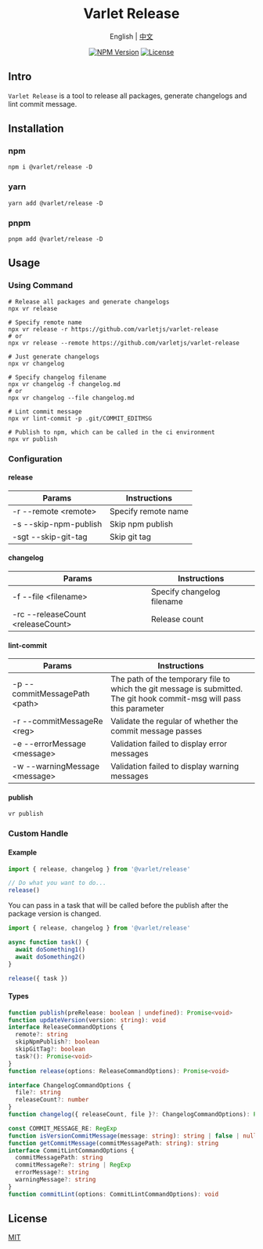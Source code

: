 <h1 align="center">Varlet Release</h1>

<p align="center">
  <span>English</span> | 
  <a href="https://github.com/varletjs/release/blob/main/README.zh-CN.md">中文</a>
</p>
<p align="center">
  <a href="https://www.npmjs.com/package/@varlet/release" target="_blank" rel="noopener noreferrer"><img src="https://badgen.net/npm/v/@varlet/release" alt="NPM Version" /></a>
  <a href="https://github.com/varletjs/release/blob/main/LICENCE" target="_blank" rel="noopener noreferrer"><img src="https://badgen.net/github/license/varletjs/release" alt="License" /></a>
</p>

## Intro

`Varlet Release` is a tool to release all packages, generate changelogs and lint commit message.

## Installation

### npm

```shell
npm i @varlet/release -D
```

### yarn

```shell
yarn add @varlet/release -D
```

### pnpm

```shell
pnpm add @varlet/release -D
```

## Usage

### Using Command

```shell
# Release all packages and generate changelogs
npx vr release

# Specify remote name
npx vr release -r https://github.com/varletjs/varlet-release
# or
npx vr release --remote https://github.com/varletjs/varlet-release

# Just generate changelogs
npx vr changelog

# Specify changelog filename
npx vr changelog -f changelog.md
# or
npx vr changelog --file changelog.md

# Lint commit message
npx vr lint-commit -p .git/COMMIT_EDITMSG

# Publish to npm, which can be called in the ci environment
npx vr publish
```

### Configuration

#### release

| Params                 | Instructions        |
| ---------------------- | ------------------- |
| -r --remote \<remote\> | Specify remote name |
| -s --skip-npm-publish  | Skip npm publish           |
| -sgt --skip-git-tag  | Skip git tag  |

#### changelog

| Params                              | Instructions               |
| ----------------------------------- | -------------------------- |
| -f --file \<filename\>              | Specify changelog filename |
| -rc --releaseCount \<releaseCount\> | Release count              |

#### lint-commit

| Params                          | Instructions                                                                                                           |
| ------------------------------- | ---------------------------------------------------------------------------------------------------------------------- |
| -p --commitMessagePath \<path\> | The path of the temporary file to which the git message is submitted. The git hook commit-msg will pass this parameter |
| -r --commitMessageRe \<reg\>    | Validate the regular of whether the commit message passes                                                              |
| -e --errorMessage \<message\>   | Validation failed to display error messages                                                                            |
| -w --warningMessage \<message\> | Validation failed to display warning messages                                                                          |

#### publish

```shell
vr publish
```

### Custom Handle

#### Example

```js
import { release, changelog } from '@varlet/release'

// Do what you want to do...
release()
```

You can pass in a task that will be called before the publish after the package version is changed.

```js
import { release, changelog } from '@varlet/release'

async function task() {
  await doSomething1()
  await doSomething2()
}

release({ task })
```

#### Types

```ts
function publish(preRelease: boolean | undefined): Promise<void>
function updateVersion(version: string): void
interface ReleaseCommandOptions {
  remote?: string
  skipNpmPublish?: boolean
  skipGitTag?: boolean
  task?(): Promise<void>
}
function release(options: ReleaseCommandOptions): Promise<void>

interface ChangelogCommandOptions {
  file?: string
  releaseCount?: number
}
function changelog({ releaseCount, file }?: ChangelogCommandOptions): Promise<void>

const COMMIT_MESSAGE_RE: RegExp
function isVersionCommitMessage(message: string): string | false | null
function getCommitMessage(commitMessagePath: string): string
interface CommitLintCommandOptions {
  commitMessagePath: string
  commitMessageRe?: string | RegExp
  errorMessage?: string
  warningMessage?: string
}
function commitLint(options: CommitLintCommandOptions): void
```

## License

[MIT](https://github.com/varletjs/release/blob/main/LICENCE)
